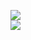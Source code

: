 [![](https://img.shields.io/badge/Made%20With-Github%20Spray-lightgrey.svg?style=for-the-badge&logo=github)](https://github.com/Annihil/github-spray#3572)  
[![](https://i.imgur.com/2DrTn0Z.gif)](https://github.com/Annihil/github-spray)